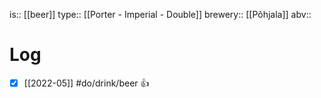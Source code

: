 is:: [[beer]]
type:: [[Porter - Imperial - Double]]
brewery:: [[Põhjala]]
abv:: 

# Log
- [x] [[2022-05]] #do/drink/beer 👍
